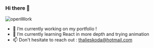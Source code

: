 ### Hi there 👋
![openWork](https://img.shields.io/badge/Open%20to-Work-green)
- 🔭 I’m currently working on my portfolio !
- 🌱 I’m currently learning React in more depth and trying animation 
- 📫 Don't hesitate to reach out : thalieskoda@hotmail.com


